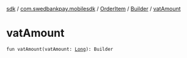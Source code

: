 [sdk](../../../index.md) / [com.swedbankpay.mobilesdk](../../index.md) / [OrderItem](../index.md) / [Builder](index.md) / [vatAmount](./vat-amount.md)

# vatAmount

`fun vatAmount(vatAmount: `[`Long`](https://kotlinlang.org/api/latest/jvm/stdlib/kotlin/-long/index.html)`): Builder`